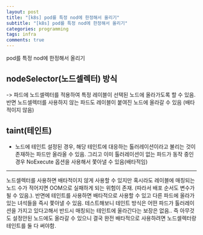 ```yaml
---
layout: post
title: "[k8s] pod를 특정 nod에 한정해서 올리기"
subtitle: "[k8s] pod를 특정 nod에 한정해서 올리기"
categories: programming
tags: infra
comments: true
---
```


pod를 특정 nod에 한정해서 올리기

## nodeSelector(노드셀렉터) 방식
   -> 파드에 노드셀렉터를 적용하여 특정 레이블이 선택된 노드에 올라가도록 할 수 있음. 반면 노드셀렉터를 사용하지 않는 파드도 레이블이 붙여진 노드에 올라갈 수 있음 (배타적이지 않음)
## taint(테인트)
  - 노드에 테인트 설정된 경우, 해당 테인트에 대응하는 톨러레이션이라고 불리는 것이 존재하는 파드만 올라올 수 있음. 그리고 이미 톨러레이션이 없는 파드가 동작 중인 경우 NoExecute 옵션을 사용해서 쫓아낼 수 있음(배타적임)

---

 노드셀렉터를 사용하면 배타적이지 않게 사용할 수 있지만 혹시라도 레이블에 매칭되는 노드 수가 적어지면  OOM으로 실패하게 되는 위험이 존재. (따라서 배포 순서도 변수가 될 수 있음.). 반면에 테인트를 사용하면 배타적으로 사용할 수 있고 다른 파드에 올라가 있는 녀석들을 즉시 쫓아낼 수 있음.
테스트해보니 테인트 방식은 어떤 파드가 톨러레이션을 가지고 있다고해서 반드시 매칭되는 테인트에 올라간다는 보장은 없음.. 즉 아무것도 설정안된 노드에도 올라갈 수 있으니 결국 완전 배타적으로 사용하려면 노드셀렉터랑 테인트를 둘 다 써야함.




